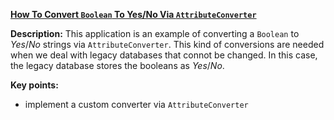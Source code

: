 **[How To Convert `Boolean` To Yes/No Via `AttributeConverter`](https://github.com/andreipall/Spring-Boot-JPA/tree/master/HibernateSpringBootMapBooleanToYesNo)**
 
**Description:** This application is an example of converting a `Boolean` to *Yes*/*No* strings via `AttributeConverter`. This kind of conversions are needed when we deal with legacy databases that connot be changed. In this case, the legacy database stores the booleans as *Yes*/*No*.

**Key points:**
- implement a custom converter via `AttributeConverter`
